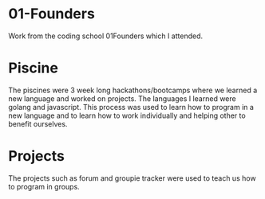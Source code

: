# 01-Founders
Work from the coding school 01Founders which I attended.

# Piscine
The piscines were 3 week long hackathons/bootcamps where we learned a new language and worked on projects. The languages I learned were golang and javascript. This process was used to learn how to program in a new language and to learn how to work individually and helping other to benefit ourselves.

# Projects
The projects such as forum and groupie tracker were used to teach us how to program in groups.
